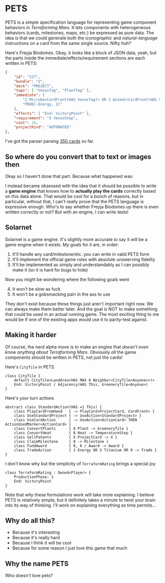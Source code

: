 # PETS

PETS is a simple specification language for representing game component behaviors in _Terraforming Mars_. It lets components with heterogeneous behaviors (cards, milestones, maps, etc.) be expressed as pure data. The idea is that we could generate both the *iconographic* and *natural-language* instructions on a card from the same single source. Nifty huh?

Here's Freyja Biodomes. Okay, it looks like a block of JSON data, yeah, but the parts inside the immediate/effects/requirement sections are each written in PETS:

```json
{
    "id": "227",
    "bundle": "V",
    "deck": "PROJECT",
    "tags": [ "VenusTag", "PlantTag" ],
    "immediate": [
        "2 Microbe<CardFront(HAS VenusTag)> OR 2 Animal<CardFront(HAS VenusTag)>",
        "PROD[-Energy, 2]"
    ],
    "effects": [ "End: VictoryPoint" ],
    "requirement": "5 VenusStep",
    "cost": 14,
    "projectKind": "AUTOMATED"
},
```

I've got the parser parsing [350 cards](https://github.com/MartianZoo/pets/blob/main/pets/src/main/kotlin/dev/martianzoo/tfm/canon/cards.json5) so far.

## So where do you convert that to text or images then

Okay so I haven't done that part. Because what happened was:

I instead became obsessed with the idea that it should be possible to write a **game engine** that knows how to **actually play the cards** correctly based on this data alone. That would be cool for a bunch of reasons, but in particular, without that, I can't really prove that the PETS language is expressive enough. Who's to say whether Freyja Biodomes up there is even written correctly or not? But with an engine, I can write tests!

## Solarnet

Solarnet is a game engine. It's slightly more accurate to say it will be a game engine when it exists. My goals for it are, in order:

1. It'll handle any card/milestone/etc. you can write in valid PETS form
2. It'll implement the official game rules with absolute unswerving fidelity
3. It'll be implemented as simply and understandably as I can possibly make it (so it is hard for bugs to hide)

Now you might be wondering where the following goals went

4. It won't be slow as fuck
5. It won't be a gobsmacking pain in the ass to use

They don't exist because these things just aren't important right now. We can always make them better later. And the goal is NOT to make something that could be used in an actual running game. The most exciting thing to me would be if one of the existing apps would use it to parity-test against.

## Making it harder

Of course, the nerd alpha move is to make an engine that *doesn't even know anything about Terraforming Mars*. Obviously *all* the game components should be written in PETS, not just the cards!

Here's `CityTile` in PETS

```
class CityTile {
    default CityTile<LandArea(HAS MAX 0 Neighbor<CityTile<Anyone>>)>
    End: VictoryPoint / Adjacency(HAS This, GreeneryTile<Anyone>)
}
```

Here's your turn actions

```
abstract class StandardAction(HAS =1 This) {
    class PlayCardFromHand   { -> PlayCard<ProjectCard, CardFront> }
    class UseStandardProject { -> UseAction<StandardProject> }
    class UseCardAction      { -> UseAction<ActionCard> THEN ActionUsedMarker<ActionCard> }
    class ConvertPlants      { 8 Plant -> GreeneryTile }
    class ConvertHeat        { 8 Heat -> TemperatureStep }
    class SellPatents        { X ProjectCard -> X }
    class ClaimMilestone     { 8 -> Milestone }
    class FundAward          { 8, 6 / Award -> Award }
    class TradeAction        { 3 Energy OR 3 Titanium OR 9 -> Trade }
}
```

I don't know why but the simplicity of `TerraformRating` brings a special joy

```
class TerraformRating : Owned<Player> {
    ProductionPhase: 1
    End: VictoryPoint
}
```

Note that *why* these formulations work will take more explaining. I believe PETS is relatively simple, but it definitely takes a minute to twist your brain into its way of thinking. I'll work on explaining everything as time permits...

## Why do all this?

* Because it's interesting
* Because it's really hard
* Because I think it will be cool
* Because for some reason I just love this game that much

## Why the name PETS

Who doesn't love pets?
